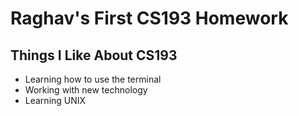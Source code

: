 # Raghav's First CS193 Homework

## Things I Like About CS193
- Learning how to use the terminal
- Working with new technology
- Learning UNIX
